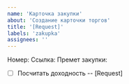```yaml
---
name: 'Карточка закупки'
about: 'Создание карточки торгов'
title: '[Request]'
labels: 'zakupka'
assignees: ''
---
```


Номер:
Ссылка:
Премет закупки:

- [ ] Посчитать доходность
-- [Request]

